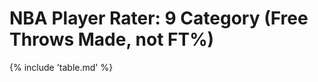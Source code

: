 <script type="text/javascript" charset="utf8" src="//code.jquery.com/jquery-1.10.2.min.js"></script>
<script type="text/javascript" charset="utf8" src="//cdn.datatables.net/1.10.7/js/jquery.dataTables.js"></script>
<link rel="stylesheet" type="text/css" href="//cdn.datatables.net/1.10.7/css/jquery.dataTables.css">

<script type="text/javascript">
var url = "https://raw.githubusercontent.com/sansbacon/nbapr/main/data/player-rater-9catftm.json";
$(document).ready(function() {
  var oTable = $('#pr').DataTable( {
    "ajax": url,
    "iDisplayLength": 250,
    "dom": '<"pull-left"f><"pull-right"l>t',
    "order": [3, 'desc'],
    "columnDefs": [
        {"className": "dt-center", "targets": "_all"}
      ]
    } );

  oTable.$('th').tooltip( {
      "delay": 0,
      "track": true,
      "fade": 250
  } );

  $.fn.dataTable.ext.errMode = 'none';
  $('#pr')
    .on( 'error.dt', function ( e, settings, techNote, message ) {
    console.log( 'An error has been reported by DataTables: ', message );
    alert('Request failed: please use valid values');
  }).DataTable();
});
</script>

# NBA Player Rater: 9 Category (Free Throws Made, not FT%)

{% include 'table.md' %}

